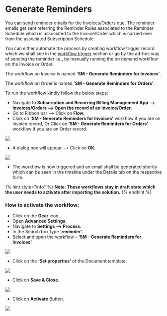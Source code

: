 # Generate Reminders

You can send reminder emails for the Invoices/Orders due. The reminder emails get sent referring the Reminder Rules associated to the Reminder Schedule which is associated to the Invoice/Order which is carried over from the associated Subscription Schedule.

You can either automate the process by creating workflow trigger record which we shall see in the [workflow trigger](https://docs.inogic.com/subscription-and-recurring-billing-management/features/workflow-triggers) section or go by the ad-hoc way of sending the reminder i.e., by manually running the on demand workflow on the Invoice or Order.

The workflow on Invoice is named '**SM - Generate Reminders for Invoices'**.&#x20;

The workflow on Order is named '**SM - Generate Reminders for Orders'**.

To run the workflow kindly follow the below steps:

* Navigate to **Subscription and Recurring Billing Management App --> Invoices/Orders --> Open the record of an Invoice/Order.**&#x20;
* Go to Ribbon bar --> Click on **Flow.**&#x20;
* Click on **‘SM - Generate Reminders for Invoices’** workflow if you are on Invoice record, Or Click on **‘SM - Generate Reminders for Orders’** workflow if you are on Order record.

![](../../../.gitbook/assets/Reminder\_5.png)

* A dialog box will appear --> Click on **OK.**

![](../../../.gitbook/assets/Reminder\_6.png)

* The workflow is now triggered and an email shall be generated shortly which can be seen in the timeline under the Details tab on the respective form.

{% hint style="info" %}
**Note: These workflows stay in draft state which the user needs to activate after importing the solution.**
{% endhint %}

### How to activate the workflow:

* Click on the **Gear** icon.
* Open **Advanced Settings.**
* Navigate to **Settings --> Process.**
* In the Search box type **‘**_**reminder**_**’.**
* Select and open the workflow – **‘SM - Generate Reminders for Invoices’.**

![](../../../.gitbook/assets/Reminder\_7.png)

* Click on the **‘Set properties’** of the Document template.

![](../../../.gitbook/assets/Reminder\_8.png)

* Click on **Save & Close.**

![](../../../.gitbook/assets/Reminder\_9.png)

* Click on **Activate** Button.

![](../../../.gitbook/assets/Reminder\_10.png)
